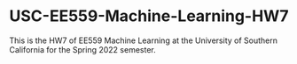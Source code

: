 # USC-EE559-Machine-Learning-HW7
This is the HW7 of EE559 Machine Learning at the University of Southern California for the Spring 2022 semester.
